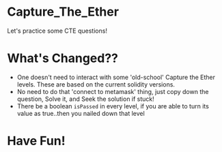 # Capture_The_Ether
Let's practice some CTE questions!

# What's Changed??
- One doesn't need to interact with some 'old-school' Capture the Ether levels. These are based on the current solidity versions.
- No need to do that 'connect to metamask' thing, just copy down the question, Solve it, and Seek the solution if stuck!
- There be a boolean `isPassed` in every level, if you are able to turn its value as true..then you nailed down that level

# Have Fun!

